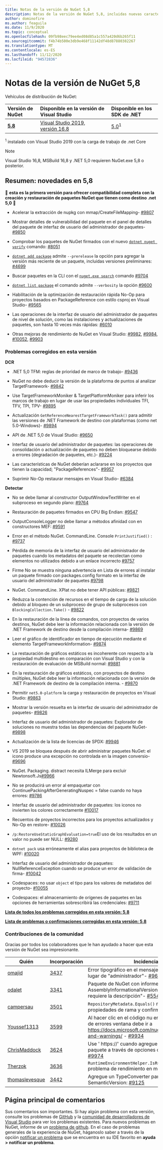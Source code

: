 ```yaml
---
title: Notas de la versión de NuGet 5,8
description: Notas de la versión de NuGet 5,8, incluidas nuevas características, correcciones de errores y DCR.
author: dominofire
ms.author: feaguila
ms.date: 11/9/2020
ms.topic: conceptual
ms.openlocfilehash: 09fb98eec79ee4ed08d85a1c557a420d6b265f11
ms.sourcegitcommit: f4b74b500e3db9e468f11142df48d87880382267
ms.translationtype: MT
ms.contentlocale: es-ES
ms.lasthandoff: 11/12/2020
ms.locfileid: "94572836"
---
```

# <a name="nuget-58-release-notes"></a>Notas de la versión de NuGet 5,8

Vehículos de distribución de NuGet:

| Versión de NuGet | Disponible en la versión de Visual Studio | Disponible en los SDK de .NET |
|:---|:---|:---|
| [**5.8**](https://nuget.org/downloads) | [Visual Studio 2019, versión 16.8](https://visualstudio.microsoft.com/downloads/) | [5,0](https://dotnet.microsoft.com/download/dotnet-core/5.0)<sup>1</sup> |

<sup>1</sup> instalado con Visual Studio 2019 con la carga de trabajo de .net Core
  
> [!NOTE]
> Visual Studio 16,8, MSBuild 16,8 y .NET 5,0 requieren NuGet.exe 5,8 o posterior.


## <a name="summary-whats-new-in-58"></a>Resumen: novedades en 5,8
🎉 **esta es la primera versión para ofrecer compatibilidad completa con la creación y restauración de paquetes NuGet que tienen como destino .net 5,0** 🎉

* Acelerar la extracción de nupkg con mmap/CreateFileMapping- [#9807](https://github.com/NuGet/Home/issues/9807)

* Mostrar detalles de vulnerabilidad del paquete en el panel de detalles del paquete de interfaz de usuario del administrador de paquetes- [#9850](https://github.com/NuGet/Home/issues/9850)

* Comprobar los paquetes de NuGet firmados con el nuevo [`dotnet nuget verify`](https://docs.microsoft.com/dotnet/core/tools/dotnet-nuget-verify) comando: [#8051](https://github.com/NuGet/Home/issues/8051)

* [`dotnet add package`](https://docs.microsoft.com/dotnet/core/tools/dotnet-add-package#:~:text=dotnet%20add%20package%201%20Name%202%20Synopsis%203,when%20targeting%20a%20specific%20framework.%20...%206%20Examples) admite `--prerelease` la opción para agregar la versión más reciente de un paquete, incluidas versiones preliminares: [#4699](https://github.com/NuGet/Home/issues/4699)

* Buscar paquetes en la CLI con el [`nuget.exe search`](https://docs.microsoft.com/nuget/reference/cli-reference/cli-ref-search) comando [#9704](https://github.com/NuGet/Home/issues/9704)

* [`dotnet list package`](https://docs.microsoft.com/dotnet/core/tools/dotnet-list-package) el comando admite `--verbosity` la opción [#9600](https://github.com/NuGet/Home/issues/9600)

* Habilitación de la optimización de restauración rápida No-Op para proyectos basados en PackageReference con estilo csproj en Visual Studio- [#9565](https://github.com/NuGet/Home/issues/9565)

* Las operaciones de la interfaz de usuario del administrador de paquetes de nivel de solución, como las instalaciones y actualizaciones de paquetes, son hasta 10 veces más rápidas: [#6010](https://github.com/NuGet/Home/issues/6010)

* Otras mejoras de rendimiento de NuGet en Visual Studio: [#9982](https://github.com/NuGet/Home/issues/9982), [#9984](https://github.com/NuGet/Home/issues/9984), [#10052](https://github.com/NuGet/Home/issues/10052), [#9903](https://github.com/NuGet/Home/issues/9903)


### <a name="issues-fixed-in-this-release"></a>Problemas corregidos en esta versión

**DCR**

* .NET 5,0 TFM: reglas de prioridad de marco de trabajo- [#9436](https://github.com/NuGet/Home/issues/9436)

* NuGet no debe deducir la versión de la plataforma de puntos al analizar TargetFramework- [#9842](https://github.com/NuGet/Home/issues/9842)

* Use TargetFrameworkMoniker & TargetPlatformMoniker para inferir los marcos de trabajo en lugar de usar las propiedades individuales TFI, TFV, TPI, TPV- [#9895](https://github.com/NuGet/Home/issues/9895)

* Actualización `GetReferenceNearestTargetFrameworkTask()` para admitir las versiones de .NET Framework de destino con plataformas (como net 5.0-Windows)- [#9894](https://github.com/NuGet/Home/issues/9894)

* API de .NET 5,0 de Visual Studio: [#9650](https://github.com/NuGet/Home/issues/9650)

* Interfaz de usuario del administrador de paquetes: las operaciones de consolidación o actualización de paquetes no deben bloquearse debido a errores (degradación de paquetes, etc.)- [#9224](https://github.com/NuGet/Home/issues/9224)

* Las características de NuGet deberían aclararse en los proyectos que tienen la capacidad; "PackageReferences"- [#9957](https://github.com/NuGet/Home/issues/9957)

* Suprimir No-Op restaurar mensajes en Visual Studio- [#6384](https://github.com/NuGet/Home/issues/6384)

**Detectar**

* No se debe llamar al constructor OutputWindowTextWriter en el subproceso en segundo plano: [#9764](https://github.com/NuGet/Home/issues/9764)

* Restauración de paquetes firmados en CPU Big Endian: [#9547](https://github.com/NuGet/Home/issues/9547)

* OutputConsoleLogger no debe llamar a métodos afinidad con en constructores MEF: [#9591](https://github.com/NuGet/Home/issues/9591)

* Error en el método NuGet. CommandLine. Console `PrintJustified()` : [#9737](https://github.com/NuGet/Home/issues/9737)

* Pérdida de memoria de la interfaz de usuario del administrador de paquetes cuando los metadatos del paquete se recolectan como elementos no utilizados debido a un enlace incorrecto [#9757](https://github.com/NuGet/Home/issues/9757)

* Firme No se muestra ninguna advertencia en Lista de errores al instalar un paquete firmado con packages.config formato en la interfaz de usuario del administrador de paquetes [#9798](https://github.com/NuGet/Home/issues/9798)

* NuGet. CommandLine. XPlat no debe tener API públicas: [#9821](https://github.com/NuGet/Home/issues/9821)

* Reduzca la contención de recursos en el tiempo de carga de la solución debido al bloqueo de un subproceso de grupo de subprocesos con `BlockingCollection.Take()`  -  [#9822](https://github.com/NuGet/Home/issues/9822)

* En la restauración de la línea de comandos, con proyectos de varios destinos, NuGet debe leer la información relacionada con la versión de .NET Framework de destino desde la compilación interna- [#9869](https://github.com/NuGet/Home/issues/9869)

* Leer el gráfico de identificador en tiempo de ejecución mediante el elemento TargetFrameworkInformation- [#9874](https://github.com/NuGet/Home/issues/9874)

* La restauración de gráficos estáticos es incoherente con respecto a la propiedad multidestino en comparación con Visual Studio y con la restauración de evaluación de MSBuild normal: [#9881](https://github.com/NuGet/Home/issues/9881)

* En la restauración de gráficos estáticos, con proyectos de destino múltiples, NuGet debe leer la información relacionada con la versión de .NET Framework de destino de la compilación interna. - [#9870](https://github.com/NuGet/Home/issues/9870)

* Permitir `net5.0-platform` la carga y restauración de proyectos en Visual Studio: [#9863](https://github.com/NuGet/Home/issues/9863)

* Mostrar la versión resuelta en la interfaz de usuario del administrador de paquetes- [#9826](https://github.com/NuGet/Home/issues/9826)

* Interfaz de usuario del administrador de paquetes: Explorador de soluciones no muestra todas las dependencias del paquete NuGet- [#9898](https://github.com/NuGet/Home/issues/9898)

* Actualización de la lista de licencias de SPDX: [#9946](https://github.com/NuGet/Home/issues/9946)

* VS 2019 se bloquea después de abrir administrar paquetes NuGet: el icono produce una excepción no controlada en la imagen conversio- [#9696](https://github.com/NuGet/Home/issues/9696)

* NuGet. Packaging. distract necesita ILMerge para excluir Newtonsoft.Js[#9966](https://github.com/NuGet/Home/issues/9966)

* No se producirá un error al empaquetar con ContinuePackingAfterGeneratingNuspec = false cuando no haya errores: [#9786](https://github.com/NuGet/Home/issues/9786)

* Interfaz de usuario del administrador de paquetes: los iconos no invierten los colores correctamente [#10017](https://github.com/NuGet/Home/issues/10017)

* Recuentos de proyectos incorrectos para los proyectos actualizados y No-Op en restore- [#10026](https://github.com/NuGet/Home/issues/10026)

* `/p:RestoreUseStaticGraphEvaluation=true`El uso de los resultados en un valor no puede ser NULL: [#9280](https://github.com/NuGet/Home/issues/9280)

* `dotnet pack` usa erróneamente el alias para proyectos de biblioteca de WPF: [#10020](https://github.com/NuGet/Home/issues/10020)

* Interfaz de usuario del administrador de paquetes: NullReferenceException cuando se produce un error de validación de firma- [#10042](https://github.com/NuGet/Home/issues/10042)

* Codespaces: no usar `object` el tipo para los valores de metadatos del proyecto- [#10055](https://github.com/NuGet/Home/issues/10055)

* Codespaces: el almacenamiento de orígenes de paquetes en las opciones de herramientas sobrescribirá las credenciales: [#9711](https://github.com/NuGet/Home/issues/9711)


**[Lista de todos los problemas corregidos en esta versión: 5,8](https://app.zenhub.com/workspaces/nuget-client-team-55aec9a240305cf007585881/reports/release?release=5f03519b777e78b4ffb2edeb)**

**[Lista de problemas o confirmaciones corregidas en esta versión: 5,8](https://github.com/NuGet/NuGet.Client/compare/5.7.0.6726...5.8.0.6930)**

### <a name="community-contributions"></a>Contribuciones de la comunidad

Gracias por todos los colaboradores que le han ayudado a hacer que esta versión de NuGet sea impresionante.

|Quién|Incorporación|Incidencias|
|----|----|----|
[omajid](https://github.com/omajid) | [3437](https://github.com/NuGet/NuGet.Client/pull/3437) | Error tipográfico en el mensaje de error. "hizo" en lugar de "administrador"- [#9662](https://github.com/NuGet/Home/issues/9662)
[odalet](https://github.com/odalet) | [3341](https://github.com/NuGet/NuGet.Client/pull/3341) | Paquete de NuGet con informes AssemblyInformationalVersion no válidos "se requiere la descripción"- [#5548](https://github.com/NuGet/Home/issues/5548)
[campersau](https://github.com/campersau) | [3501](https://github.com/NuGet/NuGet.Client/pull/3501) | `RepositoryMetadata.Equals()` no tiene en cuenta las propiedades de rama y confirmación: [#9613](https://github.com/NuGet/Home/issues/9613)
[Youssef1313](https://github.com/Youssef1313) | [3599](https://github.com/NuGet/NuGet.Client/pull/3599) | Al hacer clic en el código nu en Visual Studio lista de errores ventana debe ir a https://docs.microsoft.com/nuget/reference/errors-and-warnings/  -  [#9934](https://github.com/NuGet/Home/issues/9934)
[ChrisMaddock](https://github.com/ChrisMaddock) | [3624](https://github.com/NuGet/NuGet.Client/pull/3624) | Use ' https://' cuando agregue un nuevo origen de paquete a través de opciones de Visual Studio: [#9974](https://github.com/NuGet/Home/issues/9974)
[Therzok](https://github.com/Therzok) | [3636](https://github.com/NuGet/NuGet.Client/pull/3636) | `RuntimeEnvironmentHelper.IsRunningOnVisualStudio` problema de rendimiento en mono- [#9989](https://github.com/NuGet/Home/issues/9989)
[thomaslevesque](https://github.com/thomaslevesque) | [3442](https://github.com/NuGet/NuGet.Client/pull/3442) | Agregue un TypeConverter para la clase SemanticVersion: [#9125](https://github.com/NuGet/Home/issues/9125)


## <a name="feedback-welcome"></a>Página principal de comentarios

Sus comentarios son importantes.  Si hay algún problema con esta versión, consulte los problemas de [GitHub](https://github.com/NuGet/Home/issues) y la [comunidad de desarrolladores de Visual Studio](https://developercommunity.visualstudio.com/) para ver los problemas existentes.  Para nuevos problemas en NuGet, informe de un [problema de github](hhttps://github.com/NuGet/Home/issues/new).
En el caso de problemas generales de la experiencia de NuGet, háganoslo saber a través de la opción [notificar un problema](https://docs.microsoft.com/visualstudio/ide/how-to-report-a-problem-with-visual-studio) que se encuentra en su IDE favorito en **ayuda > notificar un problema**.
